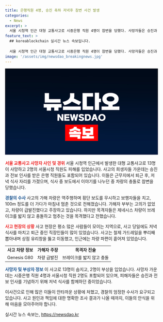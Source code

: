 ```yaml
---
title: 은행직원 4명, 승진 축하 저녁후 참변 사건 발생
categories:
  - News
excerpt: >
  서울 시청역 인근 대형 교통사고로 시중은행 직원 4명이 참변을 당했다. 사망자들은 승진과 전보 인사를 기념하며 함께한 행사를 마치고 횡단 보도에서 차량의 충돌로 사망하였다. 사고는 평소 유동인구가 많은 지역에서 발생하여 이들의 안타까운 사연이 더욱 안타깝게 다가왔다. 사고는 가해차량의 역주행으로 시작하여 인근 보행자들을 덮치는 참사로 이어졌다. 가해자는 차량 급발진 주장하고 있으나 목격자들은 그를 부인하고 있으며, 경찰 수사가 엄금 필요한 상황이다.
feature_text: >
  ## koreablockchain 실시간 뉴스 속보입니다.

  서울 시청역 인근 대형 교통사고로 시중은행 직원 4명이 참변을 당했다. 사망자들은 승진과 전보 인사를 기념하며 함께한 행사를 마치고 횡단 보도에서 차량의 충돌로 사망하였다. 사고는 평소 유동인구가 많은 지역에서 발생하여 이들의 안타까운 사연이 더욱 안타깝게 다가왔다. 사고는 가해차량의 역주행으로 시작하여 인근 보행자들을 덮치는 참사로 이어졌다. 가해자는 차량 급발진 주장하고 있으나 목격자들은 그를 부인하고 있으며, 경찰 수사가 엄금 필요한 상황이다.
image: '/assets/img/newsdao_breakingnews.jpg'
---
```


<p><img src="/assets/img/newsdao_breakingnews.jpg" alt="koreablockchain 속보" /></p>

<p><b><span style="color: #ee2323;">서울 교통사고 사망자 사인 및 경위</span></b>
서울 시청역 인근에서 발생한 대형 교통사고로 13명이 사망하고 2명의 서울시청 직원도 피해를 입었습니다. 사고의 희생자들 가운데는 승진과 전보 인사를 받은 은행 직원들도 포함되어 있습니다. 이들은 근무지에서 퇴근 후, 저녁 식사 자리를 가졌으며, 식사 중 보도에서 이야기를 나누던 중 차량의 충돌로 참변을 당했습니다.</p>

<p data-ke-size="size16"></p>

<p><b><span style="color: #1a5490;">경찰의 수사</span></b>
사고의 가해 차량은 역주행하며 횡단 보도를 무시하고 보행자들을 치고, 100m 정도를 더 가다가 마침내 멈춘 것으로 전해졌습니다. 가해자 부부는 고의가 없었고, 차량이 급발진했다고 주장하고 있습니다. 하지만 목격자들은 제네시스 차량이 브레이크를 밟지 않고 충돌하고 멈추는 것을 목격했다고 전했습니다.</p>

<p data-ke-size="size16"></p>

<p><b><span style="color: #ee2323;">사고 현장의 상황</span></b>
사고 현장은 평소 많은 사람들이 모이는 지역으로, 사고 당일에도 저녁식사를 마치고 퇴근 중인 직장인들이 많이 있었습니다. 사고는 철제 가드레일을 뿌리째 뽑아내며 상점 유리창을 뚫고 이동했고, 인근에는 차량 파편이 흩어져 있었습니다. </p>

<table>
    <tr>
        <td style="text-align: center; height: 17px;"><b>사고 차량 정보</b></td>
        <td style="text-align: center; height: 17px;"><b>가해자 주장</b></td>
        <td style="text-align: center; height: 17px;"><b>목격자 진술</b></td>
    </tr>
    <tr>
        <td style="text-align: center; height: 17px;">Genesis G80</td>
        <td style="text-align: center; height: 17px;">차량 급발진</td>
        <td style="text-align: center; height: 17px;">브레이크를 밟지 않고 충돌</td>
    </tr>
</table>

<p data-ke-size="size16"></p>

<p><b><span style="color: #1a5490;">사망자 및 부상자 정보</span></b>
이 사고로 13명이 숨지고, 2명이 부상을 입었습니다. 사망자 가운데는 시중은행 직원 4명과 서울시청 직원 2명도 포함되어 있으며, 피해자들은 승진과 전보 인사를 기념하기 위해 저녁 식사를 함께하던 중이었습니다. </p>

<p data-ke-size="size16"></p>

<p>이사건으로 인해 많은 이들이 안타까운 상황에 처했고, 경찰의 엄정한 수사가 요구되고 있습니다. 사고 원인과 책임에 대한 명확한 조사 결과가 나올 때까지, 이들의 안식을 위해 마음을 모아주어야 합니다.</p>
실시간 뉴스 속보는, <a href="https://newsdao.kr" rel="dofollow">https://newsdao.kr</a>


